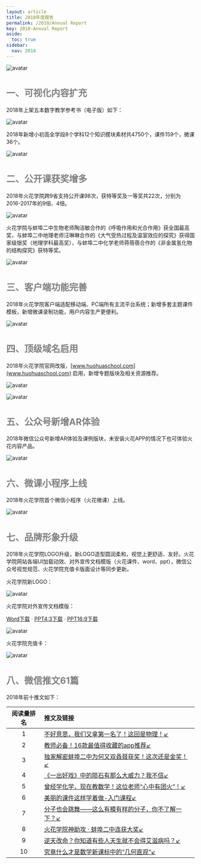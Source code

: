 ```yaml
---
layout: article
title: 2018年度报告
permalink: /2018/Annual Report
key: 2018-Annual Report
aside:
  toc: true
sidebar:
  nav: 2018
---
```


<bro/><bro/>

<bro/><bro/><bro/><bro/>

![avatar](images/2018total2.png)

<bro/><bro/>

# <font size="5" color="gray">一、可视化内容扩充</font>

2018年上架五本数字教学参考书（电子版）如下：

![avatar](images/2018book.png)

2018年新增小初高全学段8个学科12个知识模块素材共4750个，课件159个，微课36个。

![avatar](images/2018content2.png)

# <font size="5" color="gray">二、公开课获奖增多</font>

2018年火花学院跨9省支持公开课98次，获特等奖及一等奖共22次，分别为2016-2017年的9倍、4倍。

![avatar](images/2018prize.png)

火花学院与蚌埠二中生物老师陶洁敏合作的《呼吸作用和光合作用》获全国最高奖，与蚌埠二中地理老师汪琳琳合作的《大气受热过程及温室效应的探究》获得国家级银奖（地理学科最高奖），与蚌埠二中化学老师蒋蓓蓓合作的《非金属氢化物的结构探究》获特等奖。

![avatar](images/2018e1.png)

# <font size="5" color="gray">三、客户端功能完善</font>

2018年火花学院客户端适配移动端、PC端所有主流平台系统；新增多套主题课件模板，新增微课录制功能，用户内容生产更便利。

![avatar](images/2018templates.png)

# <font size="5" color="gray">四、顶级域名启用</font>

2018年火花学院官网改版，[www.huohuaschool.com](www.huohuaschool.com) 启用，新增专题版块及相关资源推荐。

![avatar](images/2018website.png)

![avatar](images/2018topic1.png)

# <font size="5" color="gray">五、公众号新增AR体验</font>

2018年微信公众号新增AR体验及课例版块，未安装火花APP的情况下也可体验火花内容产品。

![avatar](images/2018WeChat1.png)

# <font size="5" color="gray">六、微课小程序上线</font>

2018年火花学院首个微信小程序（火花微课）上线。

![avatar](images/2018xcx.png)

# <font size="5" color="gray">七、品牌形象升级</font>

2018年火花学院LOGO升级，新LOGO造型圆润柔和，视觉上更舒适、友好。火花学院网站各端UI加载动效、对外宣传文档模版（火花课件、word、ppt），微信公众号视觉规范、火花学院充值卡版面设计等同步更新。

火花学院新LOGO：

![avatar](images/2018logo.png)

火花学院对外宣传文档模版：

[Word下载](images/火花学院word模板.docx) · [PPT4:3下载](images/火花学院ppt模版--4_3.pptx) · [PPT16:9下载](images/火花学院ppt模版-16_9.pptx)

![avatar](images/2018templates2.png)

火花学院充值卡：

![avatar](images/2018card.png)

# <font size="5" color="gray">八、微信推文61篇</font>

2018年前十推文如下：

| 阅读量排名 |  推文及链接  | 
|:------:|:---------------|
| 1	|[不好意思，我们又拿第一名了！这回是物理！↙](https://mp.weixin.qq.com/s/mxKigvQGgJf-5zuH2nBmlQ)|
| 2	|[教师必备！16款最值得收藏的app推荐↙](https://mp.weixin.qq.com/s/Zr81jnhnh83AdPo5LRu5-w)|
| 3	|[独家解密蚌埠二中为何又双叒叕获奖！这次还是金奖！↙](https://mp.weixin.qq.com/s/vqiH-5LKzHn0OgwBDJrHew)|
| 4	|[《一出好戏》中的陨石有那么大威力？我不信↙](https://mp.weixin.qq.com/s/F6cGh0FWm0zCWXk6FopgZg)|
| 5	|[曾经学化学，现在教数学！这位老师“心中有团火”！↙](https://mp.weixin.qq.com/s/LGHfvWgEQPk4p9UHrl43Xg)|
| 6	|[美丽的课件这样学着做-入门课程↙](https://mp.weixin.qq.com/s/8UsBBq5DFOR57b2zWIrNdg)|
| 7	|[分子也会跳舞——这么有模有样的分子，你不了解一下？↙](https://mp.weixin.qq.com/s/0xxd0XgX219qZJiYTaYKpQ)|
| 8	|[火花学院神助攻 · 蚌埠二中连获大奖↙](https://mp.weixin.qq.com/s/Nw1T97jW-XLuyS-FVM1lHg)|
| 9	|[逆天改命？你知道有些人天生就不会得艾滋病吗？↙](https://mp.weixin.qq.com/s/yYu0BgRLNSdGJLRXFbET0w)|
|10|[究竟什么才是数学新课标中的“几何直观”↙](https://mp.weixin.qq.com/s/nMlRidsVMpHA390n00Chzw)|

